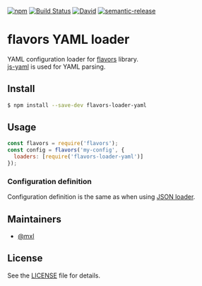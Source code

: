 [![npm](https://img.shields.io/npm/v/flavors-loader-yaml.svg)](https://www.npmjs.com/package/flavors-loader-yaml)
[![Build Status](https://travis-ci.org/flavors-js/flavors-loader-yaml.svg?branch=master)](https://travis-ci.org/flavors-js/flavors-loader-yaml)
[![David](https://img.shields.io/david/flavors-js/flavors-loader-yaml.svg)](https://david-dm.org/flavors-js/flavors-loader-yaml)
[![semantic-release](https://img.shields.io/badge/%20%20%F0%9F%93%A6%F0%9F%9A%80-semantic--release-e10079.svg)](https://github.com/semantic-release/semantic-release)

# flavors YAML loader

YAML configuration loader for [flavors](https://github.com/flavors-js/flavors) library.<br>
[js-yaml](https://github.com/nodeca/js-yaml) is used for YAML parsing.

## Install

```bash
$ npm install --save-dev flavors-loader-yaml
```

## Usage

```javascript
const flavors = require('flavors');
const config = flavors('my-config', {
  loaders: [require('flavors-loader-yaml')]
});
```

### Configuration definition

Configuration definition is the same as when using [JSON loader](https://github.com/flavors-js/flavors#json-loader).

## Maintainers

- [@mxl](https://github.com/mxl)

## License

See the [LICENSE](https://github.com/flavors-js/flavors-loader-yaml/blob/master/LICENSE) file for details.
